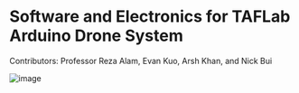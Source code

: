 # Software and Electronics for TAFLab Arduino Drone System

Contributors: Professor Reza Alam, Evan Kuo, Arsh Khan, and Nick Bui

![image](https://github.com/user-attachments/assets/d756617c-8480-4dbe-b252-16939c93949b)

